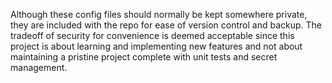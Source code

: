 Although these config files should normally be kept somewhere private, they are included with the repo for ease of version control and backup. The tradeoff of security for convenience is deemed acceptable since this project is about learning and implementing new features and not about maintaining a pristine project complete with unit tests and secret management.